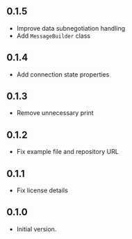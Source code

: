 ## 0.1.5

- Improve data subnegotiation handling
- Add `MessageBuilder` class

## 0.1.4

- Add connection state properties

## 0.1.3

- Remove unnecessary print

## 0.1.2

- Fix example file and repository URL

## 0.1.1

- Fix license details

## 0.1.0

- Initial version.
